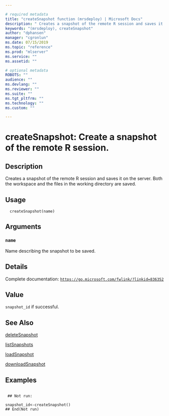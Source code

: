 ```yaml
--- 

# required metadata 
title: "createSnapshot function (mrsdeploy) | Microsoft Docs" 
description: " Creates a snapshot of the remote R session and saves it on the server. Both the workspace and the files in the working directory are saved. " 
keywords: "(mrsdeploy), createSnapshot" 
author: "dphansen" 
manager: "cgronlun" 
ms.date: 07/15/2019
ms.topic: "reference" 
ms.prod: "mlserver"  
ms.service: "" 
ms.assetid: "" 

# optional metadata 
ROBOTS: "" 
audience: "" 
ms.devlang: "" 
ms.reviewer: "" 
ms.suite: "" 
ms.tgt_pltfrm: "" 
ms.technology: "" 
ms.custom: "" 

--- 
```





 # createSnapshot: Create a snapshot of the remote R session. 
 ## Description

Creates a snapshot of the remote R session and saves it on the server. Both the workspace
and the files in the working directory are saved.


 ## Usage

```   
  createSnapshot(name)

```

 ## Arguments



 ### `name`
 Name describing the snapshot to be saved. 



 ## Details

Complete documentation: [`https://go.microsoft.com/fwlink/?linkid=836352`](https://go.microsoft.com/fwlink/?linkid=836352)



 ## Value

`snapshot_id` if successful.

 ## See Also

[deleteSnapshot](deleteSnapshot.md)

[listSnapshots](listSnapshots.md)

[loadSnapshot](loadSnapshot.md)

[downloadSnapshot](downloadSnapshot.md)

 ## Examples

 ```

  ## Not run:

snapshot_id<-createSnapshot()
 ## End(Not run) 
```

